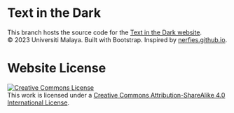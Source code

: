 # Text in the Dark

This branch hosts the source code for the [Text in the Dark website](https://chunchet-ng.github.io/Text-in-the-Dark).<br/>
&#169; 2023 Universiti Malaya. Built with Bootstrap. Inspired by [nerfies.github.io](https://nerfies.github.io/).

# Website License
<a rel="license" href="http://creativecommons.org/licenses/by-sa/4.0/"><img alt="Creative Commons License" style="border-width:0" src="https://i.creativecommons.org/l/by-sa/4.0/88x31.png" /></a><br />This work is licensed under a <a rel="license" href="http://creativecommons.org/licenses/by-sa/4.0/">Creative Commons Attribution-ShareAlike 4.0 International License</a>.
